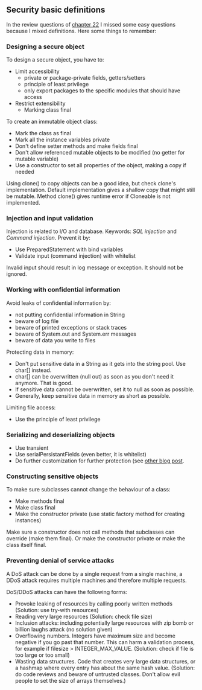## Security basic definitions

In the review questions of [chapter 22](https://www.amazon.com/gp/product/B08DF4R2V9/) I missed some easy questions because I mixed definitions. Here some things to remember:

### Designing a secure object

To design a secure object, you have to:
* Limit accessibility 
    * private or package-private fields, getters/setters
    * principle of least privilege
    * only export packages to the specific modules that should have access
* Restrict extensibility
    * Marking class final

To create an immutable object class:
- Mark the class as final
- Mark all the instance variables private
- Don't define setter methods and make fields final
- Don't allow referenced mutable objects to be modified (no getter for mutable variable)
- Use a constructor to set all properties of the object, making a copy if needed

Using clone() to copy objects can be a good idea, but check clone's implementation. Default implementation gives a shallow copy that might still be mutable. Method clone() gives runtime error if Cloneable is not implemented.

### Injection and input validation

Injection is related to I/O and database. Keywords: _SQL injection_ and _Command injection_. Prevent it by:
- Use PreparedStatement with bind variables
- Validate input (command injection) with whitelist

Invalid input should result in log message or exception. It should not be ignored.

### Working with confidential information

Avoid leaks of confidential information by:
- not putting confidential information in String
- beware of log file
- beware of printed exceptions or stack traces
- beware of System.out and System.err messages
- beware of data you write to files

Protecting data in memory:
- Don't put sensitive data in a String as it gets into the string pool. Use char[] instead.
- char[] can be overwritten (null out) as soon as you don't need it anymore. That is good.
- If sensitive data cannot be overwritten, set it to null as soon as possible.
- Generally, keep sensitive data in memory as short as possible.

Limiting file access:
- Use the principle of least privilege

### Serializing and deserializing objects

- Use transient
- Use serialPersistantFields (even better, it is whitelist)
- Do further customization for further protection (see [other blog post](https://github.com/GeertJan-Kuip/GeertJan-Kuip.github.io/blob/main/_posts/2025-04-17-serialization-and-security.md).


### Constructing sensitive objects

To make sure subclasses cannot change the behaviour of a class:
- Make methods final
- Make class final
- Make the constructor private (use static factory method for creating instances)

Make sure a constructor does not call methods that subclasses can override (make them final). Or make the constructor private or make the class itself final.

### Preventing denial of service attacks

A DoS attack can be done by a single request from a single machine, a DDoS attack requires multiple machines and therefore multiple requests.

DoS/DDoS attacks can have the following forms:
- Provoke leaking of resources by calling poorly written methods (Solution: use try-with resources)
- Reading very large resources (Solution: check file size)
- Inclusion attacks: including potentially large resources with zip bomb or billion laughs attack (no solution given)
- Overflowing numbers. Integers have maximum size and become negative if you go past that number. This can harm a validation process, for example if filesize > INTEGER_MAX_VALUE. (Solution: check if file is too large or too small)
- Wasting data structures. Code that creates very large data structures, or a hashmap where every entry has about the same hash value. (Solution: do code reviews and beware of untrusted classes. Don't allow evil people to set the size of arrays themselves.)







